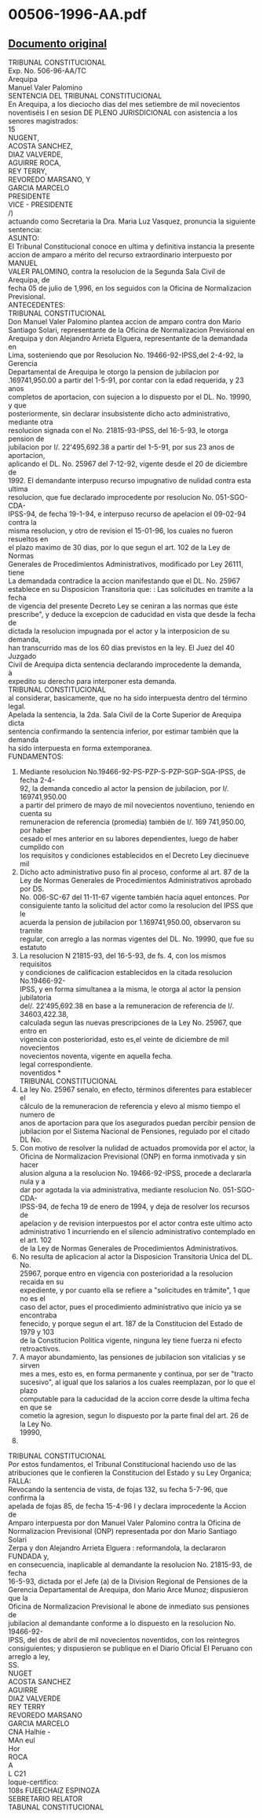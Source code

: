 
00506-1996-AA.pdf
=================
  
[Documento original](https://tc.gob.pe/jurisprudencia/1997/00506-1996-AA.pdf)  
---  
TRIBUNAL CONSTITUCIONAL  
Exp. No. 506-96-AA/TC  
Arequipa  
Manuel Valer Palomino  
SENTENCIA DEL TRIBUNAL CONSTITUCIONAL  
En Arequipa, a los dieciocho dias del mes setiembre de mil novecientos  
noventiséis I en sesion DE PLENO JURISDICIONAL con asistencia a los  
senores magistrados:  
15  
NUGENT,  
ACOSTA SANCHEZ,  
DIAZ VALVERDE,  
AGUIRRE ROCA,  
REY TERRY,  
REVOREDO MARSANO, Y  
GARCIA MARCELO  
PRESIDENTE  
VICE - PRESIDENTE  
/)  
actuando como Secretaria la Dra. Maria Luz Vasquez, pronuncia la siguiente  
sentencia:  
ASUNTO:  
El Tribunal Constitucional conoce en ultima y definitiva instancia la presente  
accion de amparo a mérito del recurso extraordinario interpuesto por MANUEL  
VALER PALOMINO, contra la resolucion de la Segunda Sala Civil de Arequipa, de  
fecha 05 de julio de 1,996, en los seguidos con la Oficina de Normalizacion  
Previsional.  
ANTECEDENTES:  
TRIBUNAL CONSTITUCIONAL  
Don Manuel Valer Palomino plantea accion de amparo contra don Mario  
Santiago Solari, representante de la Oficina de Normalizacion Previsional en  
Arequipa y don Alejandro Arrieta Elguera, representante de la demandada en  
Lima, sosteniendo que por Resolucion No. 19466-92-IPSS,del 2-4-92, la Gerencia  
Departamental de Arequipa le otorgo la pension de jubilacion por  
.169741,950.00 a partir del 1-5-91, por contar con la edad requerida, y 23 anos  
completos de aportacion, con sujecion a lo dispuesto por el DL. No. 19990, y que  
posteriormente, sin declarar insubsistente dicho acto administrativo, mediante otra  
resolucion signada con el No. 21815-93-IPSS, del 16-5-93, le otorga pension de  
jubilacion por I/. 22'495,692.38 a partir del 1-5-91, por sus 23 anos de aportacion,  
aplicando el DL. No. 25967 del 7-12-92, vigente desde el 20 de diciembre de  
1992. El demandante interpuso recurso impugnativo de nulidad contra esta ultima  
resolucion, que fue declarado improcedente por resolucion No. 051-SGO-CDA-  
IPSS-94, de fecha 19-1-94, e interpuso recurso de apelacion el 09-02-94 contra la  
misma resolucion, y otro de revision el 15-01-96, los cuales no fueron resueltos en  
el plazo maximo de 30 dias, por lo que segun el art. 102 de la Ley de Normas  
Generales de Procedimientos Administrativos, modificado por Ley 26111, tiene  
La demandada contradice la accion manifestando que el DL. No. 25967  
establece en su Disposicion Transitoria que: : Las solicitudes en tramite a la fecha  
de vigencia del presente Decreto Ley se ceniran a las normas que éste  
prescribe", y deduce la excepcion de caducidad en vista que desde la fecha de  
dictada la resolucion impugnada por el actor y la interposicion de su demanda,  
han transcurrido mas de los 60 dias previstos en la ley. El Juez del 40 Juzgado  
Civil de Arequipa dicta sentencia declarando improcedente la demanda,  
à  
expedito su derecho para interponer esta demanda.  
TRIBUNAL CONSTITUCIONAL  
al considerar, basicamente, que no ha sido interpuesta dentro del término legal.  
Apelada la sentencia, la 2da. Sala Civil de la Corte Superior de Arequipa dicta  
sentencia confirmando la sentencia inferior, por estimar también que la demanda  
ha sido interpuesta en forma extemporanea.  
FUNDAMENTOS:  
1. Mediante resolucion No.19466-92-PS-PZP-S-PZP-SGP-SGA-IPSS, de fecha 2-4-  
92, la demanda concedio al actor la pension de jubilacion, por I/. 169741,950.00  
a partir del primero de mayo de mil novecientos noventiuno, teniendo en cuenta su  
remuneracion de referencia (promedia) también de I/. 169 741,950.00, por haber  
cesado el mes anterior en su labores dependientes, luego de haber cumplido con  
los requisitos y condiciones establecidos en el Decreto Ley diecinueve mil  
2. Dicho acto administrativo puso fin al proceso, conforme al art. 87 de la  
Ley de Normas Generales de Procedimientos Administrativos aprobado por DS.  
No. 006-SC-67 del 11-11-67 vigente también hacia aquel entonces. Por  
consiguiente tanto la solicitud del actor como la resolucion del IPSS que le  
acuerda la pension de jubilacion por 1.169741,950.00, observaron su tramite  
regular, con arreglo a las normas vigentes del DL. No. 19990, que fue su estatuto  
3. La resolucion N 21815-93, del 16-5-93, de fs. 4, con los mismos requisitos  
y condiciones de calificacion establecidos en la citada resolucion No.19466-92-  
IPSS, y en forma simultanea a la misma, le otorga al actor la pension jubilatoria  
del/. 22'495,692.38 en base a la remuneracion de referencia de I/. 34603,422.38,  
calculada segun las nuevas prescripciones de la Ley No. 25967, que entro en  
vigencia con posterioridad, esto es,el veinte de diciembre de mil novecientos  
novecientos noventa, vigente en aquella fecha.  
legal correspondiente.  
noventidos *  
TRIBUNAL CONSTITUCIONAL  
4. La ley No. 25967 senalo, en efecto, términos diferentes para establecer el  
câlculo de la remuneracion de referencia y elevo al mismo tiempo el numero de  
anos de aportacion para que los asegurados puedan percibir pension de  
jubilacion por el Sistema Nacional de Pensiones, regulado por el citado DL No.  
5. Con motivo de resolver la nulidad de actuados promovida por el actor, la  
Oficina de Normalizacion Previsional (ONP) en forma inmotivada y sin hacer  
alusion alguna a la resolucion No. 19466-92-IPSS, procede a declararla nula y a  
dar por agotada la via administrativa, mediante resolucion No. 051-SGO-CDA-  
IPSS-94, de fecha 19 de enero de 1994, y deja de resolver los recursos de  
apelacion y de revision interpuestos por el actor contra este ultimo acto  
administrativo 1 incurriendo en el silencio administrativo contemplado en el art. 102  
de la Ley de Normas Generales de Procedimientos Administrativos.  
6. No resulta de aplicacion al actor la Disposicion Transitoria Unica del DL. No.  
25967, porque entro en vigencia con posterioridad a la resolucion recaida en su  
expediente, y por cuanto ella se refiere a "solicitudes en trâmite", 1 que no es el  
caso del actor, pues el procedimiento administrativo que inicio ya se encontraba  
fenecido, y porque segun el art. 187 de la Constitucion del Estado de 1979 y 103  
de la Constitucion Politica vigente, ninguna ley tiene fuerza ni efecto retroactivos.  
7. A mayor abundamiento, las pensiones de jubilacion son vitalicias y se sirven  
mes a mes, esto es, en forma permanente y continua, por ser de "tracto  
sucesivo", al igual que los salarios a los cuales reemplazan, por lo que el plazo  
computable para la caducidad de la accion corre desde la ultima fecha en que se  
cometio la agresion, segun lo dispuesto por la parte final del art. 26 de la Ley No.  
19990,  
25398.  
TRIBUNAL CONSTITUCIONAL  
Por estos fundamentos, el Tribunal Constitucional haciendo uso de las  
atribuciones que le confieren la Constitucion del Estado y su Ley Organica;  
FALLA:  
Revocando la sentencia de vista, de fojas 132, su fecha 5-7-96, que confirma la  
apelada de fojas 85, de fecha 15-4-96 I y declara improcedente la Accion de  
Amparo interpuesta por don Manuel Valer Palomino contra la Oficina de  
Normalizacion Previsional (ONP) representada por don Mario Santiago Solari  
Zerpa y don Alejandro Arrieta Elguera : reformandola, la declararon FUNDADA y,  
en consecuencia, inaplicable al demandante la resolucion No. 21815-93, de fecha  
16-5-93, dictada por el Jefe (a) de la Division Regional de Pensiones de la  
Gerencia Departamental de Arequipa, don Mario Arce Munoz; dispusieron que la  
Oficina de Normalizacion Previsional le abone de inmediato sus pensiones de  
jubilacion al demandante conforme a lo dispuesto en la resolucion No. 19466-92-  
IPSS, del dos de abril de mil novecientos noventidos, con los reintegros  
consiguientes; y dispusieron se publique en el Diario Oficial EI Peruano con  
arreglo a ley,  
SS.  
NUGET  
ACOSTA SANCHEZ  
AGUIRRE  
DIAZ VALVERDE  
REY TERRY  
REVOREDO MARSANO  
GARCIA MARCELO  
CNA Halhie -  
MAn eul  
Hor  
ROCA  
A  
L C21  
loque-certifico:  
108s FUEECHAIZ ESPINOZA  
SEBRETARIO RELATOR  
TABUNAL CONSTITUCIONAL
